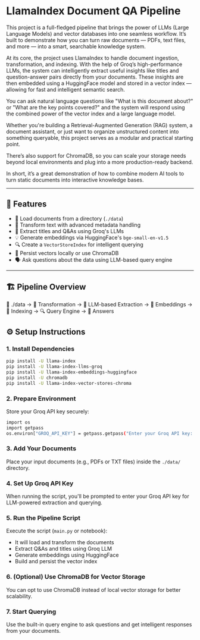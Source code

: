 # LlamaIndex Document QA Pipeline
This project is a full-fledged pipeline that brings the power of LLMs (Large Language Models) and vector databases into one seamless workflow. It’s built to demonstrate how you can turn raw documents — PDFs, text files, and more — into a smart, searchable knowledge system.

At its core, the project uses LlamaIndex to handle document ingestion, transformation, and indexing. With the help of Groq’s high-performance LLMs, the system can intelligently extract useful insights like titles and question-answer pairs directly from your documents. These insights are then embedded using a HuggingFace model and stored in a vector index — allowing for fast and intelligent semantic search.

You can ask natural language questions like "What is this document about?" or "What are the key points covered?" and the system will respond using the combined power of the vector index and a large language model.

Whether you're building a Retrieval-Augmented Generation (RAG) system, a document assistant, or just want to organize unstructured content into something queryable, this project serves as a modular and practical starting point.

There’s also support for ChromaDB, so you can scale your storage needs beyond local environments and plug into a more production-ready backend.

In short, it’s a great demonstration of how to combine modern AI tools to turn static documents into interactive knowledge bases.

---

## 📌 Features

- 📄 Load documents from a directory (`./data`)
- 🔄 Transform text with advanced metadata handling
- 🧠 Extract titles and Q&As using Groq's LLMs
- 💡 Generate embeddings via HuggingFace's `bge-small-en-v1.5`
- 🔍 Create a `VectorStoreIndex` for intelligent querying
- 💾 Persist vectors locally or use ChromaDB
- 🗣️ Ask questions about the data using LLM-based query engine

---

## 🏗️ Pipeline Overview


📂 ./data → 🧹 Transformation → 🧠 LLM-based Extraction → 📌 Embeddings → 🧾 Indexing → 🔍 Query Engine → 💬 Answers



## ⚙️ Setup Instructions

### 1. Install Dependencies

```bash
pip install -U llama-index
pip install -U llama-index-llms-groq
pip install -U llama-index-embeddings-huggingface
pip install -U chromadb
pip install -U llama-index-vector-stores-chroma
```

### 2. Prepare Environment
Store your Groq API key securely:

```bash
import os
import getpass
os.environ["GROQ_API_KEY"] = getpass.getpass("Enter your Groq API key: ")
```

 ### 3. Add Your Documents 
   Place your input documents (e.g., PDFs or TXT files) inside the `./data/` directory.


 ### 4. Set Up Groq API Key  
   When running the script, you'll be prompted to enter your Groq API key for LLM-powered extraction and querying.

 ### 5. Run the Pipeline Script  
   Execute the script (`main.py` or notebook):
   - It will load and transform the documents
   - Extract Q&As and titles using Groq LLM
   - Generate embeddings using HuggingFace
   - Build and persist the vector index

 ### 6. (Optional) Use ChromaDB for Vector Storage  
   You can opt to use ChromaDB instead of local vector storage for better scalability.

 ### 7. Start Querying  
   Use the built-in query engine to ask questions and get intelligent responses from your documents.

